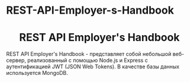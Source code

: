 # REST-API-Employer-s-Handbook

<h1 align="center" id="title">REST API Employer's Handbook</h1>

<p id="description">REST API Employer's Handbook - представляет собой небольшой веб-сервер, реализованный с помощью Node.js и Express с аутентификацией JWT (JSON Web Tokens). В качестве базы данных используется MongoDB.</p>
